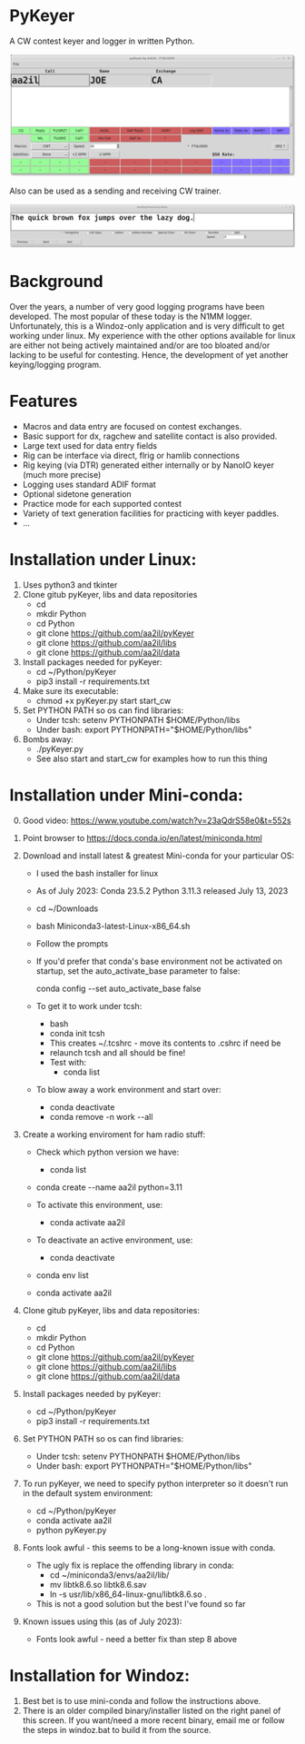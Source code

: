 # PyKeyer

A CW contest keyer and logger in written Python.

![Screen Shot]( Docs/pykeyer.png)

Also can be used as a sending and receiving CW trainer.

![Screen Shot]( Docs/paddling.png)

# Background

Over the years, a number of very good logging programs have been developed.  The most popular of these today is the N1MM logger.  Unfortunately, this is a Windoz-only application and is very difficult to get working under linux.  My experience with the other options available for linux are either not being actively maintained and/or are too bloated and/or lacking to be useful for contesting.  Hence, the development of yet another keying/logging program.

# Features

- Macros and data entry are focused on contest exchanges.
- Basic support for dx, ragchew and satellite contact is also provided.
- Large text used for data entry fields
- Rig can be interface via direct, flrig or hamlib connections
- Rig keying (via DTR) generated either internally or by NanoIO keyer (much more precise)
- Logging uses standard ADIF format
- Optional sidetone generation
- Practice mode for each supported contest 
- Variety of text generation facilities for practicing with keyer paddles.
- ...

# Installation under Linux:

1) Uses python3 and tkinter
2) Clone gitub pyKeyer, libs and data repositories
    - cd
    - mkdir Python
    - cd Python
    - git clone https://github.com/aa2il/pyKeyer
    - git clone https://github.com/aa2il/libs
    - git clone https://github.com/aa2il/data
3) Install packages needed for pyKeyer:
   - cd ~/Python/pyKeyer
   - pip3 install -r requirements.txt
4) Make sure its executable:
   - chmod +x pyKeyer.py start start_cw
5) Set PYTHON PATH so os can find libraries:
   - Under tcsh:      setenv PYTHONPATH $HOME/Python/libs
   - Under bash:      export PYTHONPATH="$HOME/Python/libs"
6) Bombs away:
   - ./pyKeyer.py
   - See also start and start_cw for examples how to run this thing         

# Installation under Mini-conda:

0) Good video:  https://www.youtube.com/watch?v=23aQdrS58e0&t=552s

1) Point browser to https://docs.conda.io/en/latest/miniconda.html
2) Download and install latest & greatest Mini-conda for your particular OS:
   - I used the bash installer for linux
   - As of July 2023: Conda 23.5.2 Python 3.11.3 released July 13, 2023
   - cd ~/Downloads
   - bash Miniconda3-latest-Linux-x86_64.sh
   - Follow the prompts

   - If you'd prefer that conda's base environment not be activated on startup, 
      set the auto_activate_base parameter to false: 

      conda config --set auto_activate_base false

   - To get it to work under tcsh:
       - bash
       - conda init tcsh
       - This creates ~/.tcshrc - move its contents to .cshrc if need be
       - relaunch tcsh and all should be fine!
       - Test with:
           - conda list

   - To blow away a work environment and start over:
       - conda deactivate
       - conda remove -n work --all
           
3) Create a working enviroment for ham radio stuff:
   - Check which python version we have:
       - conda list   
   - conda create --name aa2il python=3.11

   - To activate this environment, use:
       - conda activate aa2il
   - To deactivate an active environment, use:
       - conda deactivate

   - conda env list
   - conda activate aa2il

4) Clone gitub pyKeyer, libs and data repositories:
    - cd
    - mkdir Python
    - cd Python
    - git clone https://github.com/aa2il/pyKeyer
    - git clone https://github.com/aa2il/libs
    - git clone https://github.com/aa2il/data

5) Install packages needed by pyKeyer:
   - cd ~/Python/pyKeyer
   - pip3 install -r requirements.txt

6) Set PYTHON PATH so os can find libraries:
   - Under tcsh:      setenv PYTHONPATH $HOME/Python/libs
   - Under bash:      export PYTHONPATH="$HOME/Python/libs"

7) To run pyKeyer, we need to specify python interpreter so it doesn't run in
   the default system environment:
   - cd ~/Python/pyKeyer
   - conda activate aa2il
   - python pyKeyer.py

8) Fonts look awful - this seems to be a long-known issue with conda.
   - The ugly fix is replace the offending library in conda:
      - cd ~/miniconda3/envs/aa2il/lib/
      - mv libtk8.6.so libtk8.6.sav
      - ln -s usr/lib/x86_64-linux-gnu/libtk8.6.so .
   - This is not a good solution but the best I've found so far
   
9) Known issues using this (as of July 2023):
   - Fonts look awful - need a better fix than step 8 above

# Installation for Windoz:

1) Best bet is to use mini-conda and follow the instructions above.
2) There is an older compiled binary/installer listed on the right panel
   of this screen.  If you want/need a more recent binary, email me
   or follow the steps in windoz.bat to build it from the source.
